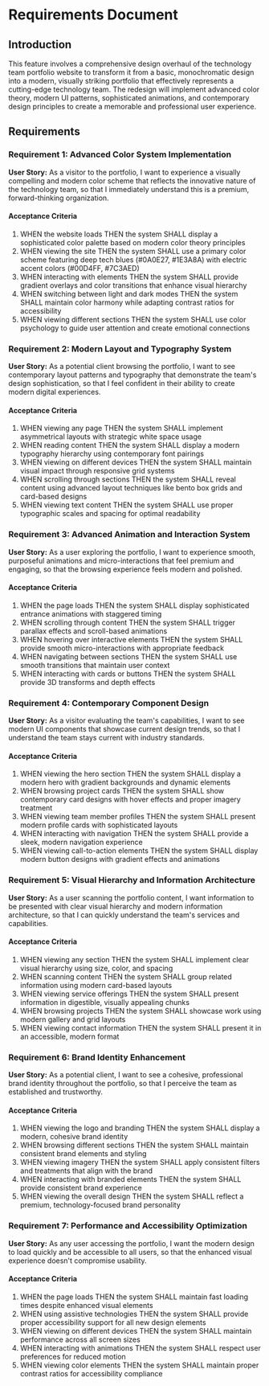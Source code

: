# Requirements Document

## Introduction

This feature involves a comprehensive design overhaul of the technology team portfolio website to transform it from a basic, monochromatic design into a modern, visually striking portfolio that effectively represents a cutting-edge technology team. The redesign will implement advanced color theory, modern UI patterns, sophisticated animations, and contemporary design principles to create a memorable and professional user experience.

## Requirements

### Requirement 1: Advanced Color System Implementation

**User Story:** As a visitor to the portfolio, I want to experience a visually compelling and modern color scheme that reflects the innovative nature of the technology team, so that I immediately understand this is a premium, forward-thinking organization.

#### Acceptance Criteria

1. WHEN the website loads THEN the system SHALL display a sophisticated color palette based on modern color theory principles
2. WHEN viewing the site THEN the system SHALL use a primary color scheme featuring deep tech blues (#0A0E27, #1E3A8A) with electric accent colors (#00D4FF, #7C3AED)
3. WHEN interacting with elements THEN the system SHALL provide gradient overlays and color transitions that enhance visual hierarchy
4. WHEN switching between light and dark modes THEN the system SHALL maintain color harmony while adapting contrast ratios for accessibility
5. WHEN viewing different sections THEN the system SHALL use color psychology to guide user attention and create emotional connections

### Requirement 2: Modern Layout and Typography System

**User Story:** As a potential client browsing the portfolio, I want to see contemporary layout patterns and typography that demonstrate the team's design sophistication, so that I feel confident in their ability to create modern digital experiences.

#### Acceptance Criteria

1. WHEN viewing any page THEN the system SHALL implement asymmetrical layouts with strategic white space usage
2. WHEN reading content THEN the system SHALL display a modern typography hierarchy using contemporary font pairings
3. WHEN viewing on different devices THEN the system SHALL maintain visual impact through responsive grid systems
4. WHEN scrolling through sections THEN the system SHALL reveal content using advanced layout techniques like bento box grids and card-based designs
5. WHEN viewing text content THEN the system SHALL use proper typographic scales and spacing for optimal readability

### Requirement 3: Advanced Animation and Interaction System

**User Story:** As a user exploring the portfolio, I want to experience smooth, purposeful animations and micro-interactions that feel premium and engaging, so that the browsing experience feels modern and polished.

#### Acceptance Criteria

1. WHEN the page loads THEN the system SHALL display sophisticated entrance animations with staggered timing
2. WHEN scrolling through content THEN the system SHALL trigger parallax effects and scroll-based animations
3. WHEN hovering over interactive elements THEN the system SHALL provide smooth micro-interactions with appropriate feedback
4. WHEN navigating between sections THEN the system SHALL use smooth transitions that maintain user context
5. WHEN interacting with cards or buttons THEN the system SHALL provide 3D transforms and depth effects

### Requirement 4: Contemporary Component Design

**User Story:** As a visitor evaluating the team's capabilities, I want to see modern UI components that showcase current design trends, so that I understand the team stays current with industry standards.

#### Acceptance Criteria

1. WHEN viewing the hero section THEN the system SHALL display a modern hero with gradient backgrounds and dynamic elements
2. WHEN browsing project cards THEN the system SHALL show contemporary card designs with hover effects and proper imagery treatment
3. WHEN viewing team member profiles THEN the system SHALL present modern profile cards with sophisticated layouts
4. WHEN interacting with navigation THEN the system SHALL provide a sleek, modern navigation experience
5. WHEN viewing call-to-action elements THEN the system SHALL display modern button designs with gradient effects and animations

### Requirement 5: Visual Hierarchy and Information Architecture

**User Story:** As a user scanning the portfolio content, I want information to be presented with clear visual hierarchy and modern information architecture, so that I can quickly understand the team's services and capabilities.

#### Acceptance Criteria

1. WHEN viewing any section THEN the system SHALL implement clear visual hierarchy using size, color, and spacing
2. WHEN scanning content THEN the system SHALL group related information using modern card-based layouts
3. WHEN viewing service offerings THEN the system SHALL present information in digestible, visually appealing chunks
4. WHEN browsing projects THEN the system SHALL showcase work using modern gallery and grid layouts
5. WHEN viewing contact information THEN the system SHALL present it in an accessible, modern format

### Requirement 6: Brand Identity Enhancement

**User Story:** As a potential client, I want to see a cohesive, professional brand identity throughout the portfolio, so that I perceive the team as established and trustworthy.

#### Acceptance Criteria

1. WHEN viewing the logo and branding THEN the system SHALL display a modern, cohesive brand identity
2. WHEN browsing different sections THEN the system SHALL maintain consistent brand elements and styling
3. WHEN viewing imagery THEN the system SHALL apply consistent filters and treatments that align with the brand
4. WHEN interacting with branded elements THEN the system SHALL provide consistent brand experience
5. WHEN viewing the overall design THEN the system SHALL reflect a premium, technology-focused brand personality

### Requirement 7: Performance and Accessibility Optimization

**User Story:** As any user accessing the portfolio, I want the modern design to load quickly and be accessible to all users, so that the enhanced visual experience doesn't compromise usability.

#### Acceptance Criteria

1. WHEN the page loads THEN the system SHALL maintain fast loading times despite enhanced visual elements
2. WHEN using assistive technologies THEN the system SHALL provide proper accessibility support for all new design elements
3. WHEN viewing on different devices THEN the system SHALL maintain performance across all screen sizes
4. WHEN interacting with animations THEN the system SHALL respect user preferences for reduced motion
5. WHEN viewing color elements THEN the system SHALL maintain proper contrast ratios for accessibility compliance
